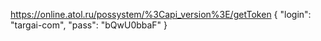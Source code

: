https://online.atol.ru/possystem/%3Capi_version%3E/getToken
{
 "login": "targai-com",
 "pass": "bQwU0bbaF"
}
